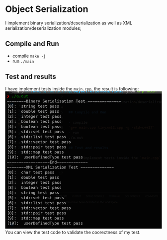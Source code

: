 # Object Serialization 

I implement binary serialization/deserialization as well as XML serialization/deserialization modules;

## Compile and Run

- compile
`make -j`
- run
`./main`

## Test and results

I have implement tests inside the `main.cpp`, the result is following:
![](20230618144730.png)
You can view the test code to validate the coorectness of my test.

